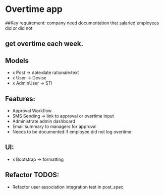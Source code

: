 # Overtime app

##Key requirement: company need documentation that salaried employees did or did not
## get overtime each week.

## Models
- x Post -> date:date rationale:text
- x User -> Devise
- x AdminUser -> STI

## Features:
- Approval Workflow
- SMS Sending -> link to approval or overtime input
- Administrate admin dashboard
- Email summary to managers for approval
- Needs to be documented if employee did not log overtime

## UI:
- x Bootstrap -> formatting

## Refactor TODOS:
- Refactor user association integration test in post_spec
